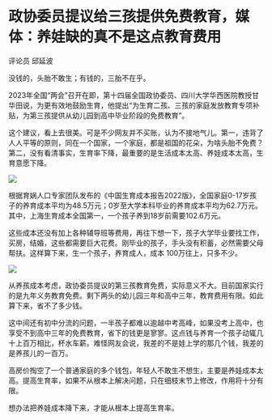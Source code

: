 # 政协委员提议给三孩提供免费教育，媒体：养娃缺的真不是这点教育费用

评论员 邱延波

没钱的，头胎不敢生；有钱的，三胎不在乎。

2023年全国“两会”召开在即，第十四届全国政协委员、四川大学华西医院教授甘华田说，为更有效地鼓励生育，他提出“为生育二孩、三孩的家庭发放教育专项补贴，为第三孩提供从幼儿园到高中毕业阶段的免费教育”。

这个建议，看上去很美。可是不少网友并不买账，认为不接地气儿。第一，违背了人人平等的原则，同在一个国家，一个家庭，都是祖国的花朵，为啥头胎不免费？第二，没有看清事实，生育率下降，最重要的是生活成本太高、养娃成本太高，生育意愿下降。

![](https://inews.gtimg.com/om_bt/O6Rj9AI9jkBVIXPD6P_lt9fNDZVPAeJbwZ0GPjbx59_T4AA/1000)

根据育娲人口专家团队发布的《中国生育成本报告2022版》，全国家庭0-17岁孩子的养育成本平均为48.5万元；0岁至大学本科毕业的养育成本平均为62.7万元。其中，上海生育成本全国第一，一个孩子养到18岁前需要102.6万元。

这些成本还没有加上各种辅导班等费用，再往下想一下，孩子大学毕业要找工作，买房，结婚，这些都需要巨大花费。刚毕业的孩子，手头没有积蓄，必然需要父母帮扶。这样算下来，生一个孩子，养育成人，成本
100万往上，只多不少。

![](https://inews.gtimg.com/om_bt/OYWEtDrUNNDdCeBLb6clDf-G4Id7GLiLU00IqxEEqu_JcAA/1000)

从养孩成本考虑，政协委员提议的第三孩教育免费，实际意义不大。目前国家实行的是九年义务教育免费。剩下两头的幼儿园三年和高中三年，教育费用有限。如此算下来，省不了多少钱。

这中间还有初中分流的问题，一半孩子都难以逾越中考高峰，如果没考上高中，也享受不到高中三年的免费教育，省下的钱更是寥寥。这点钱与养育一个孩子动辄几十上百万相比，杯水车薪。难怪网友会说，我差的不是娃上学的那几个钱，我差的是养孩儿的一百万。

高房价掏空了一个普通家庭的多个钱包，年轻人不敢生不想生，主要是养娃成本太高。提高生育率，如果不从根本上解决问题，只在细枝末节上修改，作用将十分有限。

想办法把养娃成本降下来，才能从根本上提高生育率。

